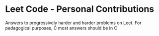 # Leet Code - Personal Contributions

Answers to progressively harder and harder problems on Leet. 
For pedagogical purposes, C most answers should be in C
